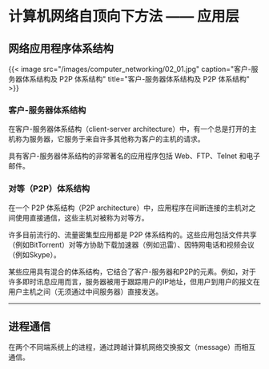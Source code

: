 # 计算机网络自顶向下方法 —— 应用层


## 网络应用程序体系结构

{{< image src="/images/computer_networking/02_01.jpg" caption="客户-服务器体系结构及 P2P 体系结构" title="客户-服务器体系结构及 P2P 体系结构" >}}

### 客户-服务器体系结构

在客户-服务器体系结构（client-server architecture）中，有一个总是打开的主机称为服务器，它服务于来自许多其他称为客户的主机的请求。

具有客户-服务器体系结构的非常著名的应用程序包括 Web、FTP、Telnet 和电子邮件。

### 对等（P2P）体系结构

在一个 P2P 体系结构（P2P architecture）中，应用程序在间断连接的主机对之间使用直接通信，这些主机对被称为对等方。

许多目前流行的、流量密集型应用都是 P2P 体系结构的。这些应用包括文件共享（例如BitTorrent）对等方协助下载加速器（例如迅雷）、因特网电话和视频会议（例如Skype）。

某些应用具有混合的体系结构，它结合了客户-服务器和P2P的元素。例如，对于许多即时讯息应用而言，服务器被用于跟踪用户的IP地址，但用户到用户的报文在用户主机之间（无须通过中间服务器）直接发送。

---

## 进程通信

在两个不同端系统上的进程，通过跨越计算机网络交换报文（message）而相互通信。


